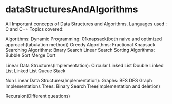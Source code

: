 # dataStructuresAndAlgorithms
All Important concepts of Data Structures and Algorithms.
Languages used : C and C++
Topics covered:

Algorithms:
    Dynamic Programming:
        01knapsack(both naive and optimized approach(tabulation method))
    Greedy Algorithms:
        Fractional Knapsack
    Searching Algorithms:
        Bnary Search
        Linear Search
   Sorting Algorithms:
        Bubble Sort
        Merge Dort

Linear Data Structures(Implementation):
    Circular Linked List
	Double Linked List
	Linked List
	Queue
	Stack

Non Linear Data Structures(Implementation):
	Graphs:
		BFS
		DFS
		Graph Implementations
	Trees:
		Binary Search Tree(Implementation and deletion)

Recursion(Different questions)

